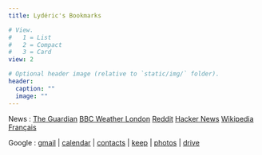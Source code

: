 ```yaml
---
title: Lydéric's Bookmarks

# View.
#   1 = List
#   2 = Compact
#   3 = Card
view: 2

# Optional header image (relative to `static/img/` folder).
header:
  caption: ""
  image: ""
---
```


News :
[The Guardian](https://theguardian.com)
[BBC Weather London](https://www.bbc.co.uk/weather/2643743)
[Reddit](https://reddit.com)
[Hacker News](https://news.ycombinator.com)
[Wikipedia Français](https://fr.wikipedia.org/wiki/Wikip%C3%A9dia:Accueil_principal)

Google :
[gmail](https://gmail.com) |
[calendar](https://calendar.google.com/calendar/r) |
[contacts](https://contacts.google.com/?hl=en&tab=mC) |
[keep](https://keep.google.com/u/0/) |
[photos](https://photos.google.com/) |
[drive](https://drive.google.com/drive/u/0/my-drive)
